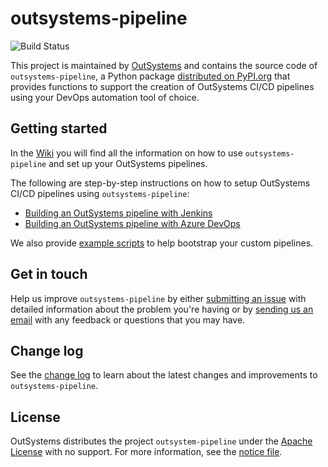 # outsystems-pipeline

![Build Status](https://dev.azure.com/os-pipeline/OutSystems-Pipeline/_apis/build/status/OutSystems.outsystems-pipeline?branchName=master)

This project is maintained by [OutSystems](https://www.outsystems.com/) and contains the source code of `outsystems-pipeline`, a Python package [distributed on PyPI.org](https://pypi.org/project/outsystems-pipeline/) that provides functions to support the creation of OutSystems CI/CD pipelines using your DevOps automation tool of choice.

## Getting started

In the [Wiki](../wiki) you will find all the information on how to use `outsystems-pipeline` and set up your OutSystems pipelines.

The following are step-by-step instructions on how to setup OutSystems CI/CD pipelines using `outsystems-pipeline`:

* [Building an OutSystems pipeline with Jenkins](../wiki/Building-an-OutSystems-pipeline-with-Jenkins)
* [Building an OutSystems pipeline with Azure DevOps](../wiki/Building-an-OutSystems-pipeline-with-Azure-DevOps)

We also provide [example scripts](../example_templates/examples/other_pipelines) to help bootstrap your custom pipelines.

## Get in touch

Help us improve `outsystems-pipeline` by either [submitting an issue](../issues) with detailed information about the problem you're having or by [sending us an email](mailto:cicd.integrations@outsystems.com) with any feedback or questions that you may have.

## Change log

See the [change log](../master/CHANGELOG.md) to learn about the latest changes and improvements to `outsystems-pipeline`.

## License

OutSystems distributes the project `outsystem-pipeline` under the [Apache License](LICENSE.md) with no support. For more information, see the [notice file](NOTICE.md).
